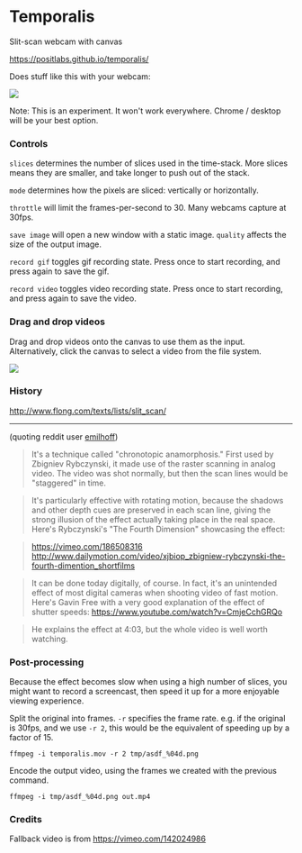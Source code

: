 # Temporalis
Slit-scan webcam with canvas

https://positlabs.github.io/temporalis/

Does stuff like this with your webcam: 

![](https://33.media.tumblr.com/20619dd3c6f8c0f6b97e802218017300/tumblr_nw3kg4mTMo1ubdspro1_500.gif)

Note: This is an experiment. It won't work everywhere. Chrome / desktop will be your best option.


### Controls

`slices` determines the number of slices used in the time-stack. More slices means they are smaller, and take longer to push out of the stack.

`mode` determines how the pixels are sliced: vertically or horizontally.

`throttle` will limit the frames-per-second to 30. Many webcams capture at 30fps.

`save image` will open a new window with a static image. `quality` affects the size of the output image.

`record gif` toggles gif recording state. Press once to start recording, and press again to save the gif.

`record video` toggles video recording state. Press once to start recording, and press again to save the video.


### Drag and drop videos

Drag and drop videos onto the canvas to use them as the input. Alternatively, click the canvas to select a video from the file system.

![](https://media.giphy.com/media/l3vRbHAf89S3nAxTW/giphy.gif)


### History

http://www.flong.com/texts/lists/slit_scan/

-------

(quoting reddit user [emilhoff](https://www.reddit.com/r/trippy/comments/56jp4g/bending_space_and_time/d8kncfk))

> It's a technique called "chronotopic anamorphosis." First used by Zbigniev Rybczynski, it made use of the raster scanning in analog video. The video was shot normally, but then the scan lines would be "staggered" in time.

> It's particularly effective with rotating motion, because the shadows and other depth cues are preserved in each scan line, giving the strong illusion of the effect actually taking place in the real space.
Here's Rybczynski's "The Fourth Dimension" showcasing the effect:

> https://vimeo.com/186508316
> http://www.dailymotion.com/video/xjbiop_zbigniew-rybczynski-the-fourth-dimention_shortfilms

> It can be done today digitally, of course. In fact, it's an unintended effect of most digital cameras when shooting video of fast motion. Here's Gavin Free with a very good explanation of the effect of shutter speeds:
https://www.youtube.com/watch?v=CmjeCchGRQo

> He explains the effect at 4:03, but the whole video is well worth watching.


### Post-processing

Because the effect becomes slow when using a high number of slices, you might want to record a screencast, then speed it up for a more enjoyable viewing experience. 

Split the original into frames. `-r` specifies the frame rate. e.g. if the original is 30fps, and we use `-r 2`, this would be the equivalent of speeding up by a factor of 15.

`ffmpeg -i temporalis.mov -r 2 tmp/asdf_%04d.png`

Encode the output video, using the frames we created with the previous command.

`ffmpeg -i tmp/asdf_%04d.png out.mp4`


### Credits

Fallback video is from https://vimeo.com/142024986
